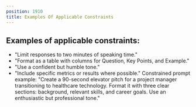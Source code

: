 ```yaml
---
position: 1910
title: Examples Of Applicable Constraints
---
```


## Examples of applicable constraints:



- "Limit responses to two minutes of speaking time."
- "Format as a table with columns for Question, Key Points, and Example."
- "Use a confident but humble tone."
- "Include specific metrics or results where possible."
Constrained prompt example: "Create a 90-second elevator pitch for a project manager transitioning to healthcare technology. Format it with three clear sections: background, relevant skills, and career goals. Use an enthusiastic but professional tone."